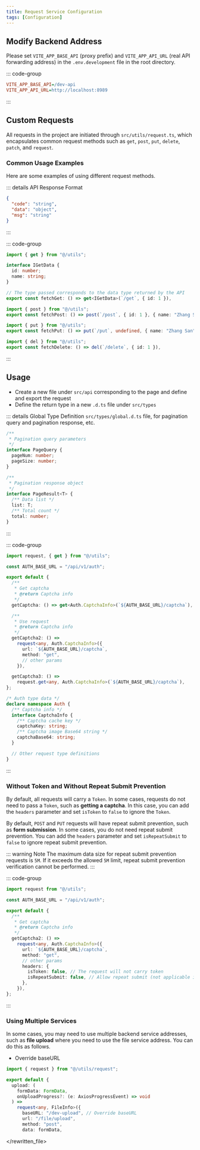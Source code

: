 ```yaml
---
title: Request Service Configuration
tags: [Configuration]
---
```


## Modify Backend Address

Please set `VITE_APP_BASE_API` (proxy prefix) and `VITE_APP_API_URL` (real API forwarding address) in the `.env.development` file in the root directory.

::: code-group

```ini [.env.development]
VITE_APP_BASE_API=/dev-api
VITE_APP_API_URL=http://localhost:8989
```

:::

## Custom Requests

All requests in the project are initiated through `src/utils/request.ts`, which encapsulates common request methods such as `get`, `post`, `put`, `delete`, `patch`, and `request`.

### Common Usage Examples

Here are some examples of using different request methods.

::: details API Response Format

```json
{
  "code": "string",
  "data": "object",
  "msg": "string"
}
```

:::

::: code-group

```ts [GET Request]
import { get } from "@/utils";

interface IGetData {
  id: number;
  name: string;
}

// The type passed corresponds to the data type returned by the API
export const fetchGet: () => get<IGetData>(`/get`, { id: 1 }),
```

```ts [POST Request]
import { post } from "@/utils";
export const fetchPost: () => post(`/post`, { id: 1 }, { name: "Zhang San" }),
```

```ts [PUT Request]
import { put } from "@/utils";
export const fetchPut: () => put(`/put`, undefined, { name: "Zhang San" }),
```

```ts [DELETE Request]
import { del } from "@/utils";
export const fetchDelete: () => del(`/delete`, { id: 1 }),
```

:::

## Usage

- Create a new file under `src/api` corresponding to the page and define and export the request
- Define the return type in a new `.d.ts` file under `src/types`

::: details Global Type Definition `src/types/global.d.ts` file, for pagination query and pagination response, etc.

```ts
/**
 * Pagination query parameters
 */
interface PageQuery {
  pageNum: number;
  pageSize: number;
}

/**
 * Pagination response object
 */
interface PageResult<T> {
  /** Data list */
  list: T;
  /** Total count */
  total: number;
}
```

:::

::: code-group

```ts [src/api/auth.ts]
import request, { get } from "@/utils";

const AUTH_BASE_URL = "/api/v1/auth";

export default {
  /**
   * Get captcha
   * @return Captcha info
   */
  getCaptcha: () => get<Auth.CaptchaInfo>(`${AUTH_BASE_URL}/captcha`),

  /**
   * Use request
   * @return Captcha info
   */
  getCaptcha2: () =>
    request<any, Auth.CaptchaInfo>({
      url: `${AUTH_BASE_URL}/captcha`,
      method: "get",
      // other params
    }),

  getCaptcha3: () =>
    request.get<any, Auth.CaptchaInfo>(`${AUTH_BASE_URL}/captcha`),
};
```

```ts [src/types/auth.d.ts]
/* Auth type data */
declare namespace Auth {
  /** Captcha info */
  interface CaptchaInfo {
    /** Captcha cache key */
    captchaKey: string;
    /** Captcha image Base64 string */
    captchaBase64: string;
  }

  // Other request type definitions
}
```

:::

### Without Token and Without Repeat Submit Prevention

By default, all requests will carry a `Token`. In some cases, requests do not need to pass a `Token`, such as **getting a captcha**. In this case, you can add the `headers` parameter and set `isToken` to `false` to ignore the `Token`.

By default, `POST` and `PUT` requests will have repeat submit prevention, such as **form submission**. In some cases, you do not need repeat submit prevention. You can add the `headers` parameter and set `isRepeatSubmit` to `false` to ignore repeat submit prevention.

::: warning Note
The maximum data size for repeat submit prevention requests is `5M`. If it exceeds the allowed `5M` limit, repeat submit prevention verification cannot be performed.
:::

::: code-group

```ts [src/api/auth.ts]
import request from "@/utils";

const AUTH_BASE_URL = "/api/v1/auth";

export default {
  /**
   * Get captcha
   * @return Captcha info
   */
  getCaptcha2: () =>
    request<any, Auth.CaptchaInfo>({
      url: `${AUTH_BASE_URL}/captcha`,
      method: "get",
      // other params
      headers: {
        isToken: false, // The request will not carry token
        isRepeatSubmit: false, // Allow repeat submit (not applicable in captcha scenario)
      },
    }),
};
```

:::

### Using Multiple Services

In some cases, you may need to use multiple backend service addresses, such as **file upload** where you need to use the file service address. You can do this as follows.

- Override baseURL

```ts [/src/api/upload.ts]
import { request } from "@/utils/request";

export default {
  upload: (
    formData: FormData,
    onUploadProgress?: (e: AxiosProgressEvent) => void
  ) =>
    request<any, FileInfo>({
      baseURL: "/dev-upload", // Override baseURL
      url: "/file/upload",
      method: "post",
      data: formData,
```

</rewritten_file> 
